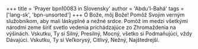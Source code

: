 +++
title = 'Prayer bpn10083 in Slovensky'
author = 'Abdu'l-Bahá'
tags = ['lang-sk', 'bpn-unsorted']
+++
Ó Bože, môj Bože! Pomôž Svojim verným služobníkom, aby mali láskyplné a nežné srdce. Pomôž im medzi všetkými národmi zeme šíriť svetlo vedenia prichádzajúce zo Zhromaždenia na výšinách. Vskutku, Ty si Silný, Presilný, Mocný, všetko si Podmaňujúci, vždy Dávajúci. Vskutku, Ty si Veľkorysý, Citlivý, Nežný, Najštedrejší.
